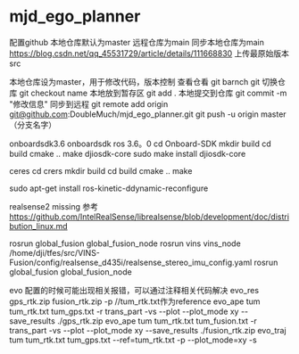 # mjd_ego_planner


配置github
本地仓库默认为master
远程仓库为main
同步本地仓库为main
https://blog.csdn.net/qq_45531729/article/details/111668830
上传最原始版本src

本地仓库设为master，用于修改代码，版本控制
查看仓看
git barnch git
切换仓库
git checkout name
本地放到暂存区
git add .
本地提交到仓库
git commit -m "修改信息"
同步到远程
git remote add origin git@github.com:DoubleMuch/mjd_ego_planner.git
git push -u origin master（分支名字）



onboardsdk3.6
onboardsdk ros 3.6。0
cd Onboard-SDK 
mkdir build
cd build
cmake ..
make djiosdk-core
sudo make install djiosdk-core


ceres 
cd crers
    mkdir build
    cd build
    cmake ..
    make 


sudo apt-get install ros-kinetic-ddynamic-reconfigure


realsense2 missing
参考
https://github.com/IntelRealSense/librealsense/blob/development/doc/distribution_linux.md


rosrun global_fusion global_fusion_node 
rosrun vins vins_node /home/dji/tfes/src/VINS-Fusion/config/realsense_d435i/realsense_stereo_imu_config.yaml
rosrun global_fusion global_fusion_node 


evo 
配置的时候可能出现相关报错，可以通过注释相关代码解决
evo_res gps_rtk.zip fusion_rtk.zip  -p
//tum_rtk.txt作为reference
evo_ape tum tum_rtk.txt  tum_gps.txt   -r trans_part -vs --plot --plot_mode xy --save_results ./gps_rtk.zip
evo_ape tum tum_rtk.txt  tum_fusion.txt   -r trans_part -vs --plot --plot_mode xy --save_results ./fusion_rtk.zip
evo_traj tum tum_rtk.txt tum_gps.txt --ref=tum_rtk.txt -p --plot_mode=xy -s



